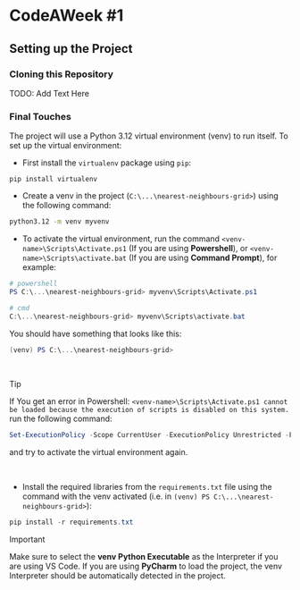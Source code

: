 # CodeAWeek #1

## Setting up the Project

### Cloning this Repository
TODO: Add Text Here

### Final Touches
The project will use a Python 3.12 virtual environment (venv) to run itself. To set up the virtual environment:

- First install the `virtualenv` package using `pip`:
```properties
pip install virtualenv
```

- Create a venv in the project (`C:\...\nearest-neighbours-grid>`) using the following command:
```cmd
python3.12 -m venv myvenv
```

- To activate the virtual environment, run the command `<venv-name>\Scripts\Activate.ps1` (If you are using **Powershell**), or `<venv-name>\Scripts\activate.bat` (If you are using **Command Prompt**), for example:
```powershell
# powershell
PS C:\...\nearest-neighbours-grid> myvenv\Scripts\Activate.ps1
```
```powershell
# cmd
C:\...\nearest-neighbours-grid> myvenv\Scripts\activate.bat
```
You should have something that looks like this:
```powershell
(venv) PS C:\...\nearest-neighbours-grid> 
```

<br>

> [!TIP] 
> If You get an error in Powershell: `<venv-name>\Scripts\Activate.ps1 cannot be loaded because the execution of scripts is disabled on this system.` run the following command:
> ```powershell
> Set-ExecutionPolicy -Scope CurrentUser -ExecutionPolicy Unrestricted -Force
> ```
> and try to activate the virtual environment again.

<br>

- Install the required libraries from the `requirements.txt` file using the command with the venv activated (i.e. in `(venv) PS C:\...\nearest-neighbours-grid>`):
```powershell
pip install -r requirements.txt
```

> [!IMPORTANT]  
> Make sure to select the **venv Python Executable** as the Interpreter if you are using VS Code. If you are using **PyCharm** to load the project, the venv Interpreter should be automatically detected in the project.